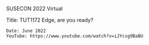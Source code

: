 SUSECON 2022 Virtual

Title:  TUT1172 Edge, are you ready?

    Date: June 2022
    YouTube: https://www.youtube.com/watch?v=iJYcsg9BaBU

    
